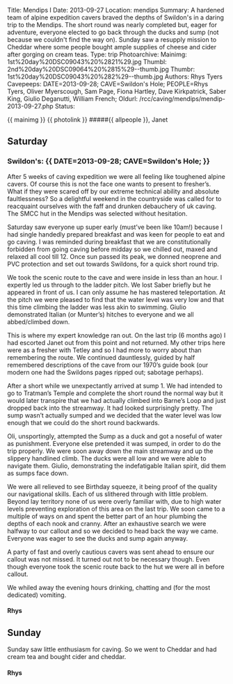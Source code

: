 Title: Mendips I
Date: 2013-09-27
Location: mendips
Summary:  A hardened team of alpine expedition cavers braved the depths of Swildon's in a daring trip to the Mendips. The short round was nearly completed but, eager for adventure, everyone elected to go back through the ducks and sump (not because we couldn't find the way on). Sunday saw a resupply mission to Cheddar where some people bought ample supplies of cheese and cider after gorging on cream teas.
Type: trip
Photoarchive:
Mainimg: 1st%20day%20DSC09043%20%2821%29.jpg
Thumbl: 2nd%20day%20DSC09064%20%2815%29--thumb.jpg
Thumbr: 1st%20day%20DSC09043%20%282%29--thumb.jpg
Authors: Rhys Tyers
Cavepeeps: DATE=2013-09-28; CAVE=Swildon's Hole; PEOPLE=Rhys Tyers, Oliver Myerscough, Sam Page, Fiona Hartley, Dave Kirkpatrick, Saber King, Giulio Deganutti, William French;
Oldurl: /rcc/caving/mendips/mendip-2013-09-27.php
Status:

{{ mainimg }}
{{ photolink }}
#####{{ allpeople }}, Janet

##  Saturday

###  Swildon's: {{ DATE=2013-09-28; CAVE=Swildon's Hole; }}

After 5 weeks of caving expedition we were all feeling like toughened alpine cavers. Of course this is not the face one wants to present to fresher’s. What if they were scared off by our extreme technical ability and absolute faultlessness? So a delightful weekend in the countryside was called for to reacquaint ourselves with the faff and drunken debauchery of uk caving. The SMCC hut in the Mendips was selected without hesitation.

Saturday saw everyone up super early (must’ve been like 10am!) because I had single handedly prepared breakfast and was keen for people to eat and go caving. I was reminded during breakfast that we are constitutionally forbidden from going caving before midday so we chilled out, maxed and relaxed all cool till 12. Once sun passed its peak, we donned neoprene and PVC protection and set out towards Swildons, for a quick short round trip.

We took the scenic route to the cave and were inside in less than an hour. I expertly led us through to the ladder pitch. We lost Saber briefly but he appeared in front of us. I can only assume he has mastered teleportation. At the pitch we were pleased to find that the water level was very low and that this time climbing the ladder was less akin to swimming. Giulio demonstrated Italian (or Munter’s) hitches to everyone and we all abbed/climbed down.

This is where my expert knowledge ran out. On the last trip (6 months ago) I had escorted Janet out from this point and not returned. My other trips here were as a fresher with Tetley and so I had more to worry about than remembering the route. We continued dauntlessly, guided by half remembered descriptions of the cave from our 1970’s guide book (our modern one had the Swildons pages ripped out; sabotage perhaps).

After a short while we unexpectantly arrived at sump 1. We had intended to go to Tratman’s Temple and complete the short round the normal way but it would later transpire that we had actually climbed into Barne’s Loop and just dropped back into the streamway. It had looked surprisingly pretty. The sump wasn’t actually sumped and we decided that the water level was low enough that we could do the short round backwards.

Oli, unsportingly, attempted the Sump as a duck and got a noseful of water as punishment. Everyone else pretended it was sumped, in order to do the trip properly. We were soon away down the main streamway and up the slippery handlined climb. The ducks were all low and we were able to navigate them. Giulio, demonstrating the indefatigable Italian spirit, did them as sumps face down.

We were all relieved to see Birthday squeeze, it being proof of the quality our navigational skills. Each of us slithered through with little problem. Beyond lay territory none of us were overly familiar with, due to high water levels preventing exploration of this area on the last trip. We soon came to a multiple of ways on and spent the better part of an hour plumbing the depths of each nook and cranny. After an exhaustive search we were halfway to our callout and so we decided to head back the way we came. Everyone was eager to see the ducks and sump again anyway.

A party of fast and overly cautious cavers was sent ahead to ensure our callout was not missed. It turned out not to be necessary though. Even though everyone took the scenic route back to the hut we were all in before callout.

We whiled away the evening hours drinking, chatting and (for the most dedicated) vomiting.

####  Rhys

##  Sunday

Sunday saw little enthusiasm for caving. So we went to Cheddar and had cream tea and bought cider and cheddar.

####  Rhys
